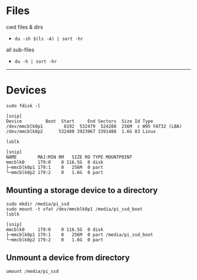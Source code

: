# Files

cwd files & dirs
- `du -sh $(ls -A) | sort -hr`

all sub-files
- `du -h | sort -hr`

---

# Devices

`sudo fdisk -l`

```
[snip]
Device         Boot  Start     End Sectors  Size Id Type
/dev/mmcblk0p1        8192  532479  524288  256M  c W95 FAT32 (LBA)
/dev/mmcblk0p2      532480 3923967 3391488  1.6G 83 Linux

```

`lsblk`

```
[snip]
NAME        MAJ:MIN RM   SIZE RO TYPE MOUNTPOINT
mmcblk0     179:0    0 116.5G  0 disk 
├─mmcblk0p1 179:1    0   256M  0 part
└─mmcblk0p2 179:2    0   1.6G  0 part 

```

## Mounting a storage device to a directory
```
sudo mkdir /media/pi_ssd
sudo mount -t vfat /dev/mmcblk0p1 /media/pi_ssd_boot
lsblk
```

```
[snip]
mmcblk0     179:0    0 116.5G  0 disk 
├─mmcblk0p1 179:1    0   256M  0 part /media/pi_ssd_boot
└─mmcblk0p2 179:2    0   1.6G  0 part 
```

## Unmount a device from directory
```
umount /media/pi_ssd
```
